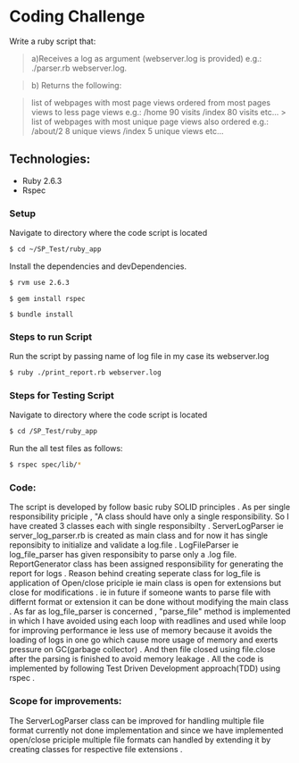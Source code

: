 # Coding Challenge
  Write a ruby script that:
> a)Receives a log as argument (webserver.log is provided) e.g.: ./parser.rb webserver.log.

> b) Returns the following:

> list of webpages with most page views ordered from most pages views to less page views e.g.:
/home 90 visits /index 80 visits etc... > list of webpages with most unique page views also ordered
e.g.:
/about/2 8 unique views /index 5 unique views etc...







## Technologies:

* Ruby 2.6.3 
* Rspec


### Setup

Navigate to directory where the code script is located

```sh
$ cd ~/SP_Test/ruby_app
```
Install the dependencies and devDependencies.

```sh
$ rvm use 2.6.3
````
````
$ gem install rspec
````
```
$ bundle install
```

### Steps to run Script

Run the script by passing name of log file in my case its webserver.log
```sh
$ ruby ./print_report.rb webserver.log
```

### Steps for Testing Script

Navigate to directory where the code script is located

```sh
$ cd /SP_Test/ruby_app
```
Run the all test files as follows:
```sh
$ rspec spec/lib/*
```



### Code:

The script is developed by follow basic ruby SOLID principles . As per single responsibility priciple , "A class should have only a single responsibility. So I have created 3 classes each with single responsibilty . ServerLogParser ie server_log_parser.rb is created as main class and for now it has single reponsibity to initialize and validate a log.file . LogFileParser ie log_file_parser has given responsibity to parse only a .log file. ReportGenerator class has been assigned responsibility for generating the report for logs . Reason behind creating seperate class for log_file is application of Open/close priciple ie main class is open for extensions but close for modifications . ie in future if someone wants to parse file with differnt format or extension it can be done without modifying the main class . 
As far as log_file_parser is concerned , "parse_file" method is implemented in which I have avoided using each loop with readlines  and used while loop for improving performance ie less use of memory because it avoids the loading of logs in one go which cause more usage of memory and exerts pressure on GC(garbage collector) . And then file closed using file.close after the parsing is finished to avoid memory leakage .
All the code is implemented by following Test Driven Development approach(TDD) using rspec . 

### Scope for improvements:

The ServerLogParser class can be improved for handling multiple file format currently not done implementation and since we have implemented open/close priciple multiple file formats can handled by extending it by creating classes for respective file extensions . 







